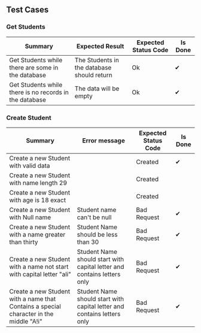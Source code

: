 ## Test Cases

### Get Students
| Summary | Expected Result | Expected Status Code | Is Done |
| -------------- | ------------- | --------------- | ------- |
| Get Students while there are some in the database | The Students in the database should return | Ok | ✔
| Get Students while there is no records in the database | The data will be empty | Ok | ✔


### Create Student

| Summary | Error message | Expected Status Code | Is Done |
| ------------- | ------------- | --------------- | --- |
| Create a new Student with valid data |  | Created | ✔
| Create a new Student with name length 29 |  | Created |
| Create a new Student with age is 18 exact |  | Created |
| Create a new Student with Null name | Student name can't be null | Bad Request | ✔
| Create a new Student with a name greater than thirty | Student Name should be less than 30 | Bad Request | ✔
| Create a new Student with a name not start with capital letter "ali" | Student Name should start with capital letter and contains letters only | Bad Request | ✔
| Create a new Student with a name that Contains a special character in the middle "A!i" | Student Name should start with capital letter and contains letters only | Bad Request | ✔
